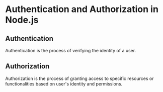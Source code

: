 # Authentication and Authorization in Node.js

## Authentication
Authentication is the process of verifying the identity of a user.

## Authorization
Authorization is the process of granting access to specific resources or functionalities based on user's identity and permissions.